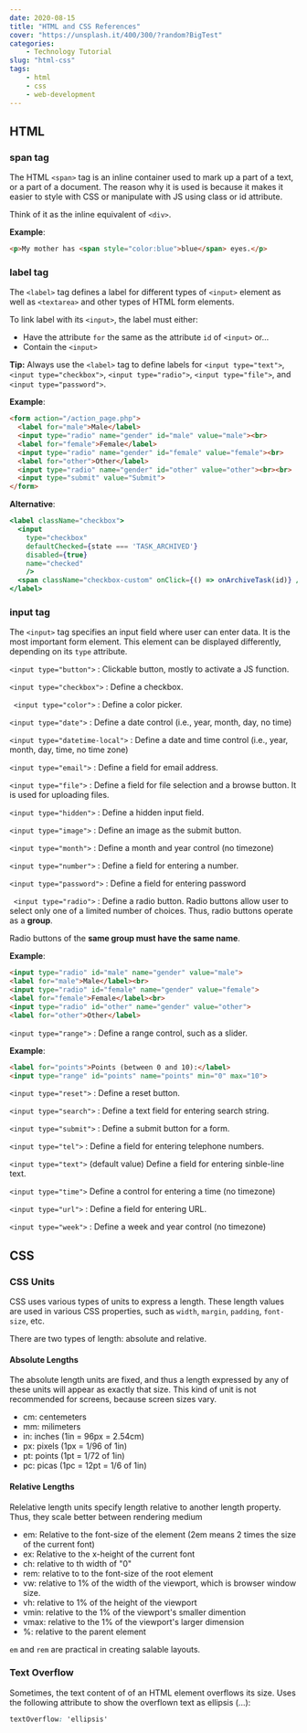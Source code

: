 ```yaml
---
date: 2020-08-15
title: "HTML and CSS References"
cover: "https://unsplash.it/400/300/?random?BigTest"
categories: 
    - Technology Tutorial
slug: "html-css"
tags:
    - html
    - css
    - web-development
---
```


## HTML

### span tag

The HTML `<span>` tag is an inline container used to mark up a part of a text, or a part of a document. The reason why it is used is because it makes it easier to style with CSS or manipulate with JS using class or id attribute. 

Think of it as the inline equivalent of `<div>`.

**Example**: 

```html
<p>My mother has <span style="color:blue">blue</span> eyes.</p>
```

### label tag

The `<label>` tag defines a label for different types of `<input>` element as well as `<textarea>` and other types of HTML form elements. 

To link label with its `<input>`, the label must either:

- Have the attribute `for` the same as the attribute `id` of `<input>` or...
- Contain the `<input>` 

**Tip:** Always use the `<label>` tag to define labels for `<input type="text">`, `<input type="checkbox">`, `<input type="radio">`, `<input type="file">`, and `<input type="password">`.

**Example**:

```html
<form action="/action_page.php">
  <label for="male">Male</label>
  <input type="radio" name="gender" id="male" value="male"><br>
  <label for="female">Female</label>
  <input type="radio" name="gender" id="female" value="female"><br>
  <label for="other">Other</label>
  <input type="radio" name="gender" id="other" value="other"><br><br>
  <input type="submit" value="Submit">
</form>
```

**Alternative**:

```jsx
<label className="checkbox">
  <input
    type="checkbox"
    defaultChecked={state === 'TASK_ARCHIVED'}
    disabled={true}
    name="checked"
    />
  <span className="checkbox-custom" onClick={() => onArchiveTask(id)} />
</label>
```



### input tag

The `<input>` tag specifies an input field where user can enter data. It is the most important form element. This element can be displayed differently, depending on its `type` attribute.

`<input type="button">` : Clickable button, mostly to activate a JS function.



`<input type="checkbox">` : Define a checkbox.



` <input type="color">` :  Define a color picker.



`<input type="date">` : Define a date control (i.e., year, month, day, no time)



`<input type="datetime-local">` : Define a date and time control (i.e., year, month, day, time, no time zone)



`<input type="email">` : Define a field for email address.



`<input type="file">` :  Define a field for file selection and a browse button. It is used for uploading files. 



`<input type="hidden">` : Define a hidden input field.



`<input type="image">` : Define an image as the submit button.



`<input type="month">` : Define a month and year control (no timezone)



`<input type="number">` : Define a field for entering a number.



`<input type="password">` :  Define a field for entering password



` <input type="radio">` : Define a radio button. Radio buttons allow user to select only one of a limited number of choices. Thus, radio buttons operate as a **group**.

Radio buttons of the **same group must have the same name**.

**Example**:

```html
<input type="radio" id="male" name="gender" value="male">
<label for="male">Male</label><br>
<input type="radio" id="female" name="gender" value="female">
<label for="female">Female</label><br>
<input type="radio" id="other" name="gender" value="other">
<label for="other">Other</label>
```



`<input type="range">` :  Define a range control, such as a slider.

**Example**:

```html
<label for="points">Points (between 0 and 10):</label>
<input type="range" id="points" name="points" min="0" max="10">
```



`<input type="reset">` :  Define a reset button.



`<input type="search">` : Define a text field for entering search string.



`<input type="submit">` : Define a submit button for a form.



`<input type="tel">` :  Define a field for entering telephone numbers.



`<input type="text">` (default value) Define a field for entering sinble-line text.



`<input type="time">` Define a control for entering a time (no timezone)



`<input type="url">` : Define a field for entering URL.



`<input type="week">` : Define a week and year control (no timezone)



## CSS

### CSS Units

CSS uses various types of units to express a length. These length values are used in various CSS properties, such as `width`, `margin`, `padding`, `font-size`, etc.

There are two types of length: absolute and relative. 



#### Absolute Lengths

The absolute length units are fixed, and thus a length expressed by any of these units will appear as exactly that size. This kind of unit is not recommended for screens, because screen sizes vary. 

- cm: centemeters
- mm: milimeters
- in: inches (1in = 96px = 2.54cm)
- px: pixels (1px = 1/96 of 1in)
- pt: points (1pt = 1/72 of 1in)
- pc: picas (1pc = 12pt = 1/6 of 1in)



#### Relative Lengths

Relelative length units specify length relative to another length property. Thus, they scale better between rendering medium

- em: Relative to the font-size of the element (2em means 2 times the size of the current font)
- ex: Relative to the x-height of the current font
- ch: relative to th width of "0"
- rem: relative to to the font-size of the root element
- vw: relative to 1% of the width of the viewport, which is browser window size.
- vh: relative to 1% of the height of the viewport
- vmin: relative to the 1% of the viewport's smaller dimention
- vmax: relative to the 1% of the viewport's larger dimension
- %: relative to the parent element

`em` and `rem` are practical in creating salable layouts. 



### Text Overflow

Sometimes, the text content of of an HTML element overflows its size. Uses the following attribute to show the overflown text as ellipsis (...):

```css
textOverflow: 'ellipsis'
```





